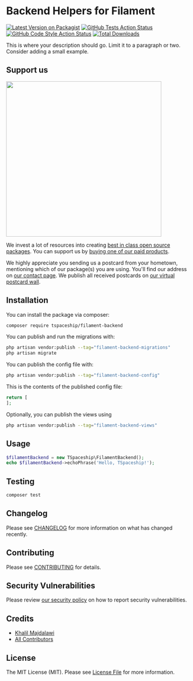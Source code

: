 # Backend Helpers for Filament

[![Latest Version on Packagist](https://img.shields.io/packagist/v/tspaceship/filament-backend.svg?style=flat-square)](https://packagist.org/packages/tspaceship/filament-backend)
[![GitHub Tests Action Status](https://img.shields.io/github/workflow/status/tspaceship/filament-backend/run-tests?label=tests)](https://github.com/tspaceship/filament-backend/actions?query=workflow%3Arun-tests+branch%3Amain)
[![GitHub Code Style Action Status](https://img.shields.io/github/workflow/status/tspaceship/filament-backend/Fix%20PHP%20code%20style%20issues?label=code%20style)](https://github.com/tspaceship/filament-backend/actions?query=workflow%3A"Fix+PHP+code+style+issues"+branch%3Amain)
[![Total Downloads](https://img.shields.io/packagist/dt/tspaceship/filament-backend.svg?style=flat-square)](https://packagist.org/packages/tspaceship/filament-backend)

This is where your description should go. Limit it to a paragraph or two. Consider adding a small example.

## Support us

[<img src="https://github-ads.s3.eu-central-1.amazonaws.com/filament-backend.jpg?t=1" width="419px" />](https://spatie.be/github-ad-click/filament-backend)

We invest a lot of resources into creating [best in class open source packages](https://spatie.be/open-source). You can support us by [buying one of our paid products](https://spatie.be/open-source/support-us).

We highly appreciate you sending us a postcard from your hometown, mentioning which of our package(s) you are using. You'll find our address on [our contact page](https://spatie.be/about-us). We publish all received postcards on [our virtual postcard wall](https://spatie.be/open-source/postcards).

## Installation

You can install the package via composer:

```bash
composer require tspaceship/filament-backend
```

You can publish and run the migrations with:

```bash
php artisan vendor:publish --tag="filament-backend-migrations"
php artisan migrate
```

You can publish the config file with:

```bash
php artisan vendor:publish --tag="filament-backend-config"
```

This is the contents of the published config file:

```php
return [
];
```

Optionally, you can publish the views using

```bash
php artisan vendor:publish --tag="filament-backend-views"
```

## Usage

```php
$filamentBackend = new TSpaceship\FilamentBackend();
echo $filamentBackend->echoPhrase('Hello, TSpaceship!');
```

## Testing

```bash
composer test
```

## Changelog

Please see [CHANGELOG](CHANGELOG.md) for more information on what has changed recently.

## Contributing

Please see [CONTRIBUTING](CONTRIBUTING.md) for details.

## Security Vulnerabilities

Please review [our security policy](../../security/policy) on how to report security vulnerabilities.

## Credits

- [Khalil Majdalawi](https://github.com/TSpaceship)
- [All Contributors](../../contributors)

## License

The MIT License (MIT). Please see [License File](LICENSE.md) for more information.
